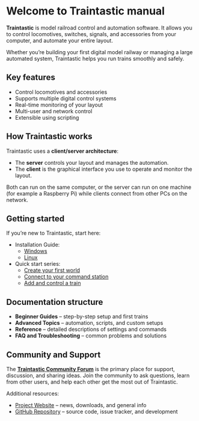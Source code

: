 # Welcome to Traintastic manual

**Traintastic** is model railroad control and automation software.
It allows you to control locomotives, switches, signals, and accessories from your computer, and automate your entire layout.

Whether you’re building your first digital model railway or managing a large automated system, Traintastic helps you run trains smoothly and safely.

## Key features
- Control locomotives and accessories
- Supports multiple digital control systems
- Real-time monitoring of your layout
- Multi-user and network control
- Extensible using scripting

## How Traintastic works
Traintastic uses a **client/server architecture**:

- The **server** controls your layout and manages the automation.
- The **client** is the graphical interface you use to operate and monitor the layout.

Both can run on the same computer, or the server can run on one machine (for example a Raspberry Pi) while clients connect from other PCs on the network.

## Getting started
If you’re new to Traintastic, start here:

- Installation Guide:
    - [Windows](installation/windows.md)
    - [Linux](installation/linux.md)
- Quick start series:
    - [Create your first world](quickstart/world.md)
    - [Connect to your command station](quickstart/command-station.md)
    - [Add and control a train](quickstart/trains.md)

## Documentation structure
- **Beginner Guides** – step-by-step setup and first trains
- **Advanced Topics** – automation, scripts, and custom setups
- **Reference** – detailed descriptions of settings and commands
- **FAQ and Troubleshooting** – common problems and solutions

## Community and Support
The **[Traintastic Community Forum](https://discourse.traintastic.org)** is the primary place for support, discussion, and sharing ideas.
Join the community to ask questions, learn from other users, and help each other get the most out of Traintastic.

Additional resources:

- [Project Website](https://traintastic.org) – news, downloads, and general info
- [GitHub Repository](https://github.com/traintastic/traintastic) – source code, issue tracker, and development
